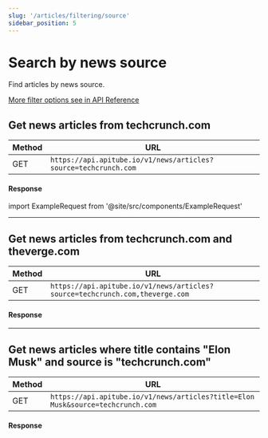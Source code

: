 ```yaml
---
slug: '/articles/filtering/source'
sidebar_position: 5
---
```


# Search by news source

Find articles by news source.

[More filter options see in API Reference](/api-reference/get-articles)

## Get news articles from techcrunch.com

| Method | URL                                                         |
|--------|-------------------------------------------------------------|
| GET    | `https://api.apitube.io/v1/news/articles?source=techcrunch.com` |

#### Response
import ExampleRequest from '@site/src/components/ExampleRequest'

<ExampleRequest url="https://api.apitube.io/v1/news/articles?limit=2&source=techcrunch.com"></ExampleRequest>

---

## Get news articles from techcrunch.com and theverge.com

| Method | URL                                                                      |
|--------|--------------------------------------------------------------------------|
| GET    | `https://api.apitube.io/v1/news/articles?source=techcrunch.com,theverge.com` |

#### Response

<ExampleRequest url="https://api.apitube.io/v1/news/articles?limit=2&source=techcrunch.com,theverge.com"></ExampleRequest>

---

## Get news articles where title contains "Elon Musk" and source is "techcrunch.com"

| Method | URL                                                                         |
|--------|-----------------------------------------------------------------------------|
| GET    | `https://api.apitube.io/v1/news/articles?title=Elon Musk&source=techcrunch.com` |

#### Response

<ExampleRequest url="https://api.apitube.io/v1/news/articles?limit=2&title=Elon Musk&source=techcrunch.com"></ExampleRequest>
